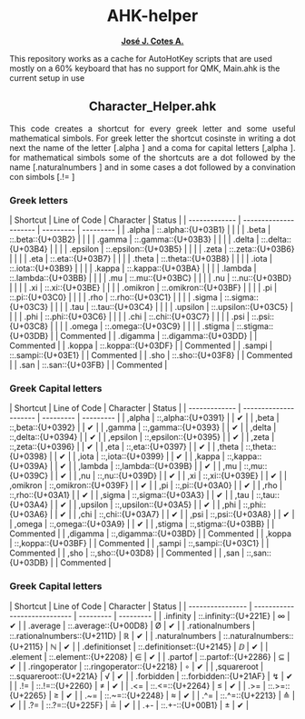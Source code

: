 <h1 align="center">AHK-helper</h1>
<p align="center">
    <a href="https://www.instagram.com/jj_cotes/"><strong>José J. Cotes A.</strong></a> <!--https://github.com/jjCotes/-->
</p>
<p>
    This repository works as a cache for AutoHotKey scripts that are used mostly on a 60% keyboard that has no support for QMK, Main.ahk is the current setup in use 
</p>


<h2 align="center">Character_Helper.ahk</h2>
<p align="justify"> 
    This code creates a shortcut for every greek letter and some useful mathematical simbols. For greek letter the shortcut cosinste in writing a dot next the name of the letter [.alpha ] and a coma for capital letters [,alpha ]. for mathematical simbols some of the shortcuts are a dot followed by the name [.naturalnumbers ] and in some cases a dot followed by a convination con simbols [.!= ]
</p>

<h3>Greek letters</h3>
| Shortcut      | Line of Code          | Character | Status    |
| ------------- | --------------------- | --------- | --------- |
| .alpha        | ::.alpha::{U+03B1}    |           |          |
| .beta         | ::.beta::{U+03B2}     |           |          |
| .gamma        | ::.gamma::{U+03B3}    |           |          |
| .delta        | ::.delta::{U+03B4}    |           |          |
| .epsilon      | ::.epsilon::{U+03B5}  |           |          |
| .zeta         | ::.zeta::{U+03B6}     |           |          |
| .eta          | ::.eta::{U+03B7}      |           |          |
| .theta        | ::.theta::{U+03B8}    |           |          |
| .iota         | ::.iota::{U+03B9}     |           |          |
| .kappa        | ::.kappa::{U+03BA}    |           |          |
| .lambda       | ::.lambda::{U+03BB}   |           |          |
| .mu           | ::.mu::{U+03BC}       |           |          |
| .nu           | ::.nu::{U+03BD}       |           |          |
| .xi           | ::.xi::{U+03BE}       |           |          |
| .omikron      | ::.omikron::{U+03BF}  |           |          |
| .pi           | ::.pi::{U+03C0}       |           |          |
| .rho          | ::.rho::{U+03C1}      |           |          |
| .sigma        | ::.sigma::{U+03C3}    |           |          |
| .tau          | ::.tau::{U+03C4}      |           |          |
| .upsilon      | ::.upsilon::{U+03C5}  |           |          |
| .phi          | ::.phi::{U+03C6}      |           |          |
| .chi          | ::.chi::{U+03C7}      |           |          |
| .psi          | ::.psi::{U+03C8}      |           |          |
| .omega        | ::.omega::{U+03C9}    |           |          |
| .stigma       | ::.stigma::{U+03DB}   |           | Commented |
| .digamma      | ::.digamma::{U+03DD}  |           | Commented |
| .koppa        | ::.koppa::{U+03DF}    |           | Commented |
| .sampi        | ::.sampi::{U+03E1}    |           | Commented |
| .sho          | ::.sho::{U+03F8}      |           | Commented |
| .san          | ::.san::{U+03FB}      |           | Commented |




<h3>Greek Capital letters</h3>
| Shortcut      | Line of Code          | Character | Status    |
| ------------- | --------------------- | --------- | --------- |
| ,alpha        | ::,alpha::{U+0391}    |           | ✔         |
| ,beta         | ::,beta::{U+0392}     |           | ✔         |
| ,gamma        | ::,gamma::{U+0393}    |           | ✔         |
| ,delta        | ::,delta::{U+0394}    |           | ✔         |
| ,epsilon      | ::,epsilon::{U+0395}  |           | ✔         |
| ,zeta         | ::,zeta::{U+0396}     |           | ✔         |
| ,eta          | ::,eta::{U+0397}      |           | ✔         |
| ,theta        | ::,theta::{U+0398}    |           | ✔         |
| ,iota         | ::,iota::{U+0399}     |           | ✔         |
| ,kappa        | ::,kappa::{U+039A}    |           | ✔         |
| ,lambda       | ::,lambda::{U+039B}   |           | ✔         |
| ,mu           | ::,mu::{U+039C}       |           | ✔         |
| ,nu           | ::,nu::{U+039D}       |           | ✔         |
| ,xi           | ::,xi::{U+039E}       |           | ✔         |
| ,omikron      | ::,omikron::{U+039F}  |           | ✔         |
| ,pi           | ::,pi::{U+03A0}       |           | ✔         |
| ,rho          | ::,rho::{U+03A1}      |           | ✔         |
| ,sigma        | ::,sigma::{U+03A3}    |           | ✔         |
| ,tau          | ::,tau::{U+03A4}      |           | ✔         |
| ,upsilon      | ::,upsilon::{U+03A5}  |           | ✔         |
| ,phi          | ::,phi::{U+03A6}      |           | ✔         |
| ,chi          | ::,chi::{U+03A7}      |           | ✔         |
| ,psi          | ::,psi::{U+03A8}      |           | ✔         |
| ,omega        | ::,omega::{U+03A9}    |           | ✔         |
| ,stigma       | ::,stigma::{U+03BB}   |           | Commented |
| ,digamma      | ::,digamma::{U+03BD}  |           | Commented |
| ,koppa        | ::,koppa::{U+03BF}    |           | Commented |
| ,sampi        | ::,sampi::{U+03C1}    |           | Commented |
| ,sho          | ::,sho::{U+03D8}      |           | Commented |
| ,san          | ::,san::{U+03DB}      |           | Commented |

<h3>Greek Capital letters</h3>
| Shortcut         | Line of Code                 | Character | Status    |
| ---------------- | ---------------------------- | --------- | --------- |
| .infinity        | ::.infinity::{U+221E}        | ∞         | ✔         |
| .average         | ::.average::{U+00D8}         | Ø         | ✔         |
| .rationalnumbers | ::.rationalnumbers::{U+211D} | ℝ         | ✔         |
| .naturalnumbers  | ::.naturalnumbers::{U+2115}  | ℕ         | ✔         |
| .definitionset   | ::.definitionset::{U+2145}   | ⅅ         | ✔         |
| .element         | ::.element::{U+2208}         | ∈         | ✔         |
| .partof          | ::.partof::{U+2286}          | ⊆         | ✔         |
| .ringoperator    | ::.ringoperator::{U+2218}    | ∘         | ✔         |
| ,squareroot      | ::.squareroot::{U+221A}      | √         | ✔         |
| .forbidden       | ::.forbidden::{U+21AF}       | ↯         | ✔         |
| .!=              | ::.!=::{U+2260}              | ≠         | ✔         |
| .<=              | ::.<=::{U+2264}              | ≤         | ✔         |
| .>=              | ::.>=::{U+2265}              | ≥         | ✔         |
| .~=              | ::.~=::{U+2248}              | ≈         | ✔         |
| .^=              | ::.^=::{U+2213}              | ≙         | ✔         |
| .?=              | ::.?=::{U+225F}              | ≟         | ✔         |
| .+-              | ::.+-::{U+00B1}              | ±         | ✔         |













